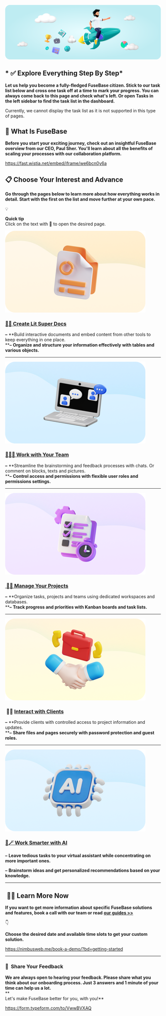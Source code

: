 [![dEHnSD9DuIf1tZ97.png](dEHnSD9DuIf1tZ97.png)](./assets/dEHnSD9DuIf1tZ97.png)

  

## * ✅ Explore Everything Step By Step*

**Let us help you become a fully-fledged FuseBase citizen. Stick to our task list below and cross one task off at a time to mark your progress. You can always come back to this page and check what's left. Or open Tasks in the left sidebar to find the task list in the dashboard.**  
  

Currently, we cannot display the task list as it is not supported in this type of pages.

  

## 🤔 What Is FuseBase

**Before you start your exciting journey, check out an insightful FuseBase overview from our CEO, Paul Sher. You'll learn about all the benefits of scaling your processes with our collaboration platform.**

<https://fast.wistia.net/embed/iframe/we6bcn0y6a>

  

  

## 📋 Choose Your Interest and Advance

**Go through the pages below to learn more about how everything works in detail. Start with the first on the list and move further at your own pace.**

  

💡

**Quick tip**  
Click on the text with 🔗 to open the desired page.

  

[![i6eQ1mLFg6Inx7md.png](i6eQ1mLFg6Inx7md.png)](./assets/i6eQ1mLFg6Inx7md.png)

  

### [🔗📑 Create Lit Super Docs](https://nimbusweb.me/guides/getting-started/create-super-docs/)

**–** **Build interactive documents and embed content from other tools to keep everything in one place.  
****–** **Organize and structure your information effectively with tables and various objects.**

------------------------------------------------------------------------

[![CtHwoda57FsWnKMk.png](CtHwoda57FsWnKMk.png)](./assets/CtHwoda57FsWnKMk.png)

  

### [🔗🧑‍💻 Work with Your Team](https://nimbusweb.me/guides/organization/work-with-your-team/)

**–** **Streamline the brainstorming and feedback processes with chats. Or comment on blocks, texts and pictures.  
****–** **Control access and permissions with flexible user roles and permissions settings.**

------------------------------------------------------------------------

[![8fbeADk4RfQEvPIw.png](8fbeADk4RfQEvPIw.png)](./assets/8fbeADk4RfQEvPIw.png)

  

### [ 🔗📆 Manage Your Projects](https://nimbusweb.me/guides/organization/manage-your-projects/)

**–** **Organize tasks, projects and teams using dedicated workspaces and databases.  
****–** **Track progress and priorities with Kanban boards and task lists.**

  

------------------------------------------------------------------------

[![7yYuquWJELF0nHg2.png](7yYuquWJELF0nHg2.png)](./assets/7yYuquWJELF0nHg2.png)

  

###  🔗💼 [Interact with Clients](https://nimbusweb.me/guides/client-portal/collaborate-with-clients-using-fusebase-portals/)

**–** **Provide clients with controlled access to project information and updates.  
****–** **Share files and pages securely with password protection and guest roles.**

  

------------------------------------------------------------------------

[![Riblw4qWTJHm3OHJ.png](Riblw4qWTJHm3OHJ.png)](./assets/Riblw4qWTJHm3OHJ.png)

  

### [🔗🪄 Work Smarter with AI](https://nimbusweb.me/guides/getting-started/get-started-with-ai-in-fusebase/)

**–** **Leave tedious tasks to your virtual assistant while concentrating on more important ones.**

**–** **Brainstorm ideas and get personalized recommendations based on your knowledge.**

------------------------------------------------------------------------

##  🧑‍🎓 Learn More Now

**If you want to get more information about specific FuseBase solutions and features, book a call with our team or read** [**our guides &gt;&gt;**](https://nimbusweb.me/guides/)  
  

👇

**Choose the desired date and available time slots to get your custom solution.**

<https://nimbusweb.me/book-a-demo/?bd=getting-started>

  

  

------------------------------------------------------------------------

### 📝  Share Your Feedback

**We are always open to hearing your feedback. Please share what you think about our onboarding process. Just 3 answers and 1 minute of your time can help us a lot.**  
**  
Let's make FuseBase better for you, with you!**

<https://form.typeform.com/to/VwwBVXAQ>